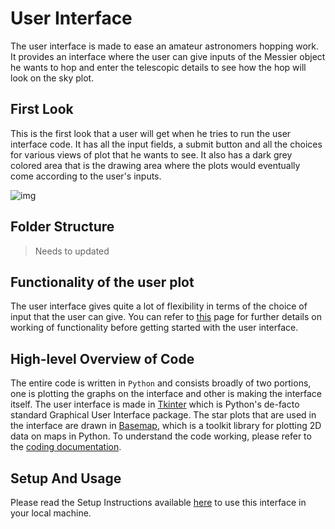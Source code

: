 # User Interface
The user interface is made to ease an amateur astronomers hopping work. It provides an interface where the user can give inputs of the Messier object he wants to hop and enter the telescopic details to see how the hop will look on the sky plot. 

## First Look
This is the first look that a user will get when he tries to run the user interface code. It has all the input fields, a submit button and all the choices for various views of plot that he wants to see. It also has a dark grey colored area that is the drawing area where the plots would eventually come according to the user's inputs.

![img](https://github.com/Liza23/Star-Hopping-KSP/blob/master/Final%20Project/User%20Interface/example-images/first.png)

## Folder Structure
> Needs to updated

## Functionality of the user plot
The user interface gives quite a lot of flexibility in terms of the choice of input that the user can give. You can refer to [this](https://github.com/Liza23/Star-Hopping-KSP/blob/master/Final%20Project/User%20Interface/interface-functionality.md) page for further details on working of functionality before getting started with the user interface. 

## High-level Overview of Code
The entire code is written in `Python` and consists broadly of two portions, one is plotting the graphs on the interface and other is making the interface itself. The user interface is made in [Tkinter](https://wiki.python.org/moin/TkInter) which is Python's de-facto standard Graphical User Interface package. The star plots that are used in the interface are drawn in [Basemap](https://matplotlib.org/basemap/), which is a toolkit library for plotting 2D data on maps in Python.
To understand the code working, please refer to the [coding documentation]().

## Setup And Usage
Please read the Setup Instructions available [here]() to use this interface in your local machine.

